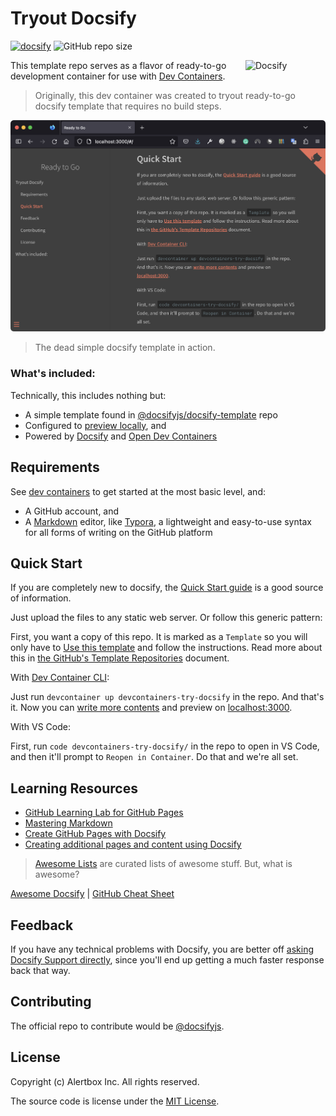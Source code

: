 # Tryout Docsify

[![docsify](https://img.shields.io/badge/maintained%20with-docsify-cc00ff.svg)](https://docsify.js.org/)
![GitHub repo size](https://img.shields.io/github/repo-size/alertbox/devcontainers-try-docsify)

[<img align="right" alt="Docsify" width="128rem" src="https://avatars.githubusercontent.com/u/40133106?s=200&v=4" />][docsify-quick-start]

This template repo serves as a flavor of ready-to-go development container for use with [Dev Containers][devcontainers-overview].

> Originally, this dev container was created to tryout ready-to-go docsify template that requires no build steps.

[docsify-quick-start]: https://docsify.js.org/#/quickstart
[devcontainers-overview]: https://containers.dev/supporting#dev-containers



<p align="center">
  <img alt="The docsify site in action" src="Screenshot.png" width="1024">
</p>


> The dead simple docsify template in action.

### What's included:

Technically, this includes nothing but:

- A simple template found in [@docsifyjs/docsify-template][docsify-template-repo] repo
- Configured to [preview locally](#quick-start), and
- Powered by [Docsify][docsify-js] and [Open Dev Containers][devcontainers-overview]

[docsify-template-repo]: https://github.com/docsifyjs/docsify-template
[docsify-js]: https://docsify.js.org/



## Requirements

See [dev containers][devcontainers-overview] to get started at the most basic level, and:
- A GitHub account, and
- A [Markdown][github-markdown-guides] editor, like [Typora][typora-install], a lightweight and easy-to-use syntax for all forms of writing on the GitHub platform

[github-markdown-guides]: https://guides.github.com/features/mastering-markdown/
[typora-install]: https://www.typora.io/



## Quick Start

If you are completely new to docsify, the [Quick Start guide][docsify-quick-start] is a good source of information.

Just upload the files to any static web server. Or follow this generic pattern:

First, you want a copy of this repo. It is marked as a `Template` so you will only have to [Use this template][use-this-template] and follow the instructions. Read more about this in [the GitHub's Template Repositories][github-template-repos-help] document.

[use-this-template]: https://github.com/alertbox/devcontainers-try-docsify/generate/
[github-template-repos-help]: https://help.github.com/en/github/creating-cloning-and-archiving-repositories/creating-a-repository-from-a-template



With [Dev Container CLI][devcontainer-cli-commands]:

Just run `devcontainer up devcontainers-try-docsify` in the repo. And that's it. Now you can [write more contents][docsify-write-more] and preview on [localhost:3000](http://localhost:3000).

[devcontainer-cli-commands]: https://github.com/devcontainers/cli#try-out-the-cli
[docsify-write-more]: https://docsify.js.org/#/more-pages



With VS Code:

First, run `code devcontainers-try-docsify/` in the repo to open in VS Code, and then it'll prompt to `Reopen in Container`. Do that and we're all set.



## Learning Resources

- [GitHub Learning Lab for GitHub Pages](https://lab.github.com/githubtraining/github-pages)
- [Mastering Markdown](https://guides.github.com/features/mastering-markdown/)
- [Create GitHub Pages with Docsify](https://www.youtube.com/watch?v=TV88lp7egMw)
- [Creating additional pages and content using Docsify](https://docsify.js.org/#/more-pages)

> [Awesome Lists](https://github.com/sindresorhus/awesome) are curated lists of awesome stuff. But, what is awesome?

[Awesome Docsify](https://github.com/docsifyjs/awesome-docsify/) | [GitHub Cheat Sheet](https://github.com/tiimgreen/github-cheat-sheet)



## Feedback

If you have any technical problems with Docsify, you are better off [asking Docsify Support directly][docsify-support], since you'll end up getting a much faster response back that way.

[docsify-support]: https://discord.gg/3NwKFyR

## Contributing

The official repo to contribute would be [@docsifyjs][docsify-github].

[docsify-github]: https://github.com/docsifyjs



## License

Copyright (c) Alertbox Inc. All rights reserved.

The source code is license under the [MIT License](LICENSE).

